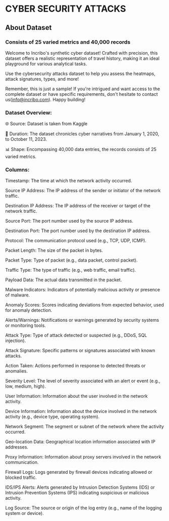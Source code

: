 # CYBER SECURITY ATTACKS
## About Dataset
### Consists of 25 varied metrics and 40,000 records

Welcome to Incribo's synthetic cyber dataset! Crafted with precision, this dataset offers a realistic representation of travel history, making it an ideal playground for various analytical tasks.

Use the cybersecurity attacks dataset to help you assess the heatmaps, attack signatures, types, and more!

Remember, this is just a sample! If you're intrigued and want access to the complete dataset or have specific requirements, don't hesitate to contact us(info@incribo.com). Happy building!

### Dataset Overview:

🌐 Source: Dataset is taken from Kaggle

📆 Duration: The dataset chronicles cyber narratives from January 1, 2020, to October 11, 2023.

📊 Shape: Encompassing 40,000 data entries, the records consists of 25 varied metrics.

### Columns:

Timestamp: The time at which the network activity occurred.

Source IP Address: The IP address of the sender or initiator of the network traffic.

Destination IP Address: The IP address of the receiver or target of the network traffic.

Source Port: The port number used by the source IP address.

Destination Port: The port number used by the destination IP address.

Protocol: The communication protocol used (e.g., TCP, UDP, ICMP).

Packet Length: The size of the packet in bytes.

Packet Type: Type of packet (e.g., data packet, control packet).

Traffic Type: The type of traffic (e.g., web traffic, email traffic).

Payload Data: The actual data transmitted in the packet.

Malware Indicators: Indicators of potentially malicious activity or presence of malware.

Anomaly Scores: Scores indicating deviations from expected behavior, used for anomaly detection.

Alerts/Warnings: Notifications or warnings generated by security systems or monitoring tools.

Attack Type: Type of attack detected or suspected (e.g., DDoS, SQL injection).

Attack Signature: Specific patterns or signatures associated with known attacks.

Action Taken: Actions performed in response to detected threats or anomalies.

Severity Level: The level of severity associated with an alert or event (e.g., low, medium, high).

User Information: Information about the user involved in the network activity.

Device Information: Information about the device involved in the network activity (e.g., device type, operating system).

Network Segment: The segment or subnet of the network where the activity occurred.

Geo-location Data: Geographical location information associated with IP addresses.

Proxy Information: Information about proxy servers involved in the network communication.

Firewall Logs: Logs generated by firewall devices indicating allowed or blocked traffic.

IDS/IPS Alerts: Alerts generated by Intrusion Detection Systems (IDS) or Intrusion Prevention Systems (IPS) indicating suspicious or malicious activity.

Log Source: The source or origin of the log entry (e.g., name of the logging system or device).
